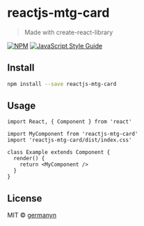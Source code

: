 # reactjs-mtg-card

> Made with create-react-library

[![NPM](https://img.shields.io/npm/v/reactjs-mtg-card.svg)](https://www.npmjs.com/package/reactjs-mtg-card) [![JavaScript Style Guide](https://img.shields.io/badge/code_style-standard-brightgreen.svg)](https://standardjs.com)

## Install

```bash
npm install --save reactjs-mtg-card
```

## Usage

```tsx
import React, { Component } from 'react'

import MyComponent from 'reactjs-mtg-card'
import 'reactjs-mtg-card/dist/index.css'

class Example extends Component {
  render() {
    return <MyComponent />
  }
}
```

## License

MIT © [germanyn](https://github.com/germanyn)
